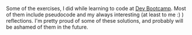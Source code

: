Some of the exercises, I did while learning to code at [Dev Bootcamp](http://devbootcamp.com). Most of them include pseudocode and my always interesting (at least to me :) ) reflections. I'm pretty proud of some of these solutions, and probably will be ashamed of them in the future.